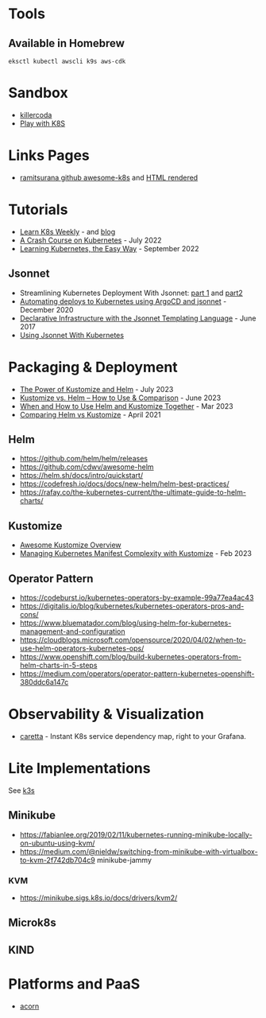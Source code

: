 # Tools

## Available in Homebrew 

```
eksctl kubectl awscli k9s aws-cdk
```

# Sandbox
- [killercoda](https://killercoda.com/)
- [Play with K8S](https://labs.play-with-k8s.com/)

# Links Pages
- [ramitsurana github awesome-k8s](https://github.com/ramitsurana/awesome-kubernetes) and [HTML rendered](https://ramitsurana.gitbook.io/awesome-kubernetes/docs)

# Tutorials
- [Learn K8s Weekly](https://learnk8s.io/issues/) - and [blog](https://learnk8s.io/blog)
- [A Crash Course on Kubernetes](https://blog.gruntwork.io/a-crash-course-on-kubernetes-a96c3891ad82) - July 2022
- [Learning Kubernetes, the Easy Way](https://medium.com/towards-data-science/learn-kubernetes-the-easy-way-d1cfa460c013) - September 2022

## Jsonnet
- Streamlining Kubernetes Deployment With Jsonnet: [part 1](https://brian-candler.medium.com/streamlining-kubernetes-application-deployment-with-jsonnet-711e15e9c665) and [part2](https://brian-candler.medium.com/streamlining-kubernetes-application-deployment-with-jsonnet-part-2-46927b189953)
- [Automating deploys to Kubernetes using ArgoCD and jsonnet](https://www.bekk.christmas/post/2020/16/automating-deploys-to-kubernetes-using-argocd-and-jsonnet) - December 2020
- [Declarative Infrastructure with the Jsonnet Templating Language](https://www.databricks.com/blog/2017/06/26/declarative-infrastructure-jsonnet-templating-language.html) - June 2017
- [Using Jsonnet With Kubernetes](https://jsonnet.org/articles/kubernetes.html)

# Packaging & Deployment
- [The Power of Kustomize and Helm](https://brentgruber.com/posts/kustomize_and_helm/) - July 2023
- [Kustomize vs. Helm – How to Use & Comparison](https://spacelift.io/blog/kustomize-vs-helm) - June 2023 
- [When and How to Use Helm and Kustomize Together](https://trstringer.com/helm-kustomize/) - Mar 2023
- [Comparing Helm vs Kustomize](https://www.harness.io/blog/helm-vs-kustomize) - April 2021

## Helm
- https://github.com/helm/helm/releases
- https://github.com/cdwv/awesome-helm
- https://helm.sh/docs/intro/quickstart/ 
- https://codefresh.io/docs/docs/new-helm/helm-best-practices/
- https://rafay.co/the-kubernetes-current/the-ultimate-guide-to-helm-charts/

## Kustomize
- [Awesome Kustomize Overview](https://www.trackawesomelist.com/aabouzaid/awesome-kustomize/readme/)
- [Managing Kubernetes Manifest Complexity with Kustomize](https://code.tubitv.com/managing-kubernetes-manifest-complexity-with-kustomize-b172346a805a) - Feb 2023

## Operator Pattern
- https://codeburst.io/kubernetes-operators-by-example-99a77ea4ac43
- https://digitalis.io/blog/kubernetes/kubernetes-operators-pros-and-cons/
- https://www.bluematador.com/blog/using-helm-for-kubernetes-management-and-configuration
- https://cloudblogs.microsoft.com/opensource/2020/04/02/when-to-use-helm-operators-kubernetes-ops/
- https://www.openshift.com/blog/build-kubernetes-operators-from-helm-charts-in-5-steps
- https://medium.com/operators/operator-pattern-kubernetes-openshift-380ddc6a147c

# Observability & Visualization
- [caretta](https://github.com/groundcover-com/caretta) - Instant K8s service dependency map, right to your Grafana.

# Lite Implementations

See [k3s](k3s/)

## Minikube
- https://fabianlee.org/2019/02/11/kubernetes-running-minikube-locally-on-ubuntu-using-kvm/
- https://medium.com/@nieldw/switching-from-minikube-with-virtualbox-to-kvm-2f742db704c9
minikube-jammy

### KVM
- https://minikube.sigs.k8s.io/docs/drivers/kvm2/

## Microk8s

## KIND

# Platforms and PaaS
- [acorn](https://acorn.io/)
